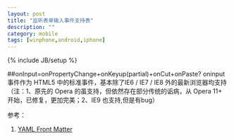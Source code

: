 ```yaml
---
layout: post
title: "监听表单输入事件支持表"
description: ""
category: mobile
tags: [winphone,android,iphone]
---
```

{% include JB/setup %}

##onInput=onPropertyChange+onKeyup(partial)+onCut+onPaste?
oninput 事件作为 HTML5 中的标准事件，基本除了IE6 / IE7 / IE8 外的最新浏览器均支持（注：1、原先的 Opera 的虽支持，但依然存在部分传统的诟病，从 Opera 11+ 开始，已修复，更加完美；2、IE9 也支持,但是有bug）


	 

参考：
1. [YAML Front Matter](https://github.com/mojombo/jekyll/wiki/YAML-Front-Matter)




